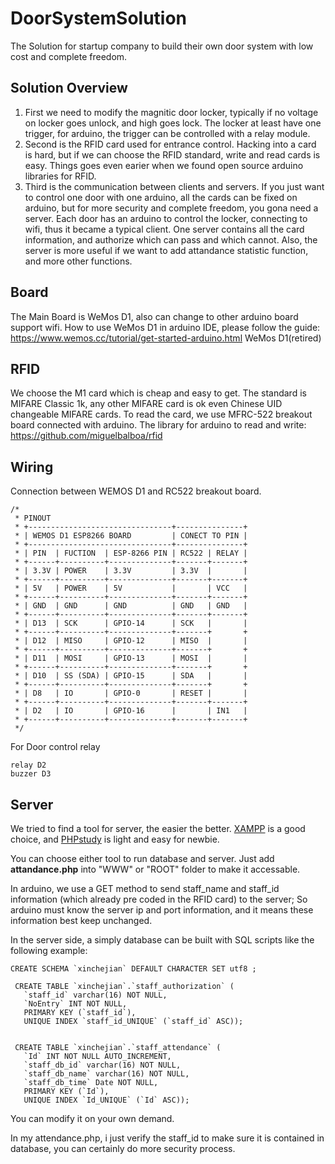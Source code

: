 # DoorSystemSolution
The Solution for startup company to build their own door system with low cost and complete freedom.

## Solution Overview
1. First we need to modify the magnitic door locker, typically if no voltage on locker goes unlock, and high goes lock. The locker at least have one trigger, for arduino, the trigger can be controlled with a relay module.
2. Second is the RFID card used for entrance control. Hacking into a card is hard, but if we can choose the RFID standard, write and read cards is easy. Things goes even earier when we found open source arduino libraries for RFID.
3. Third is the communication between clients and servers. If you just want to control one door with one arduino, all the cards can be fixed on arduino, but for more security and complete freedom, you gona need a server. Each door has an arduino to control the locker, connecting to wifi, thus it became a typical client. One server contains all the card information, and authorize which can pass and which cannot. Also, the server is more useful if we want to add attandance statistic function, and more other functions.

## Board
The Main Board is WeMos D1, also can change to other arduino board support wifi.
How to use WeMos D1 in arduino IDE, please follow the guide:
https://www.wemos.cc/tutorial/get-started-arduino.html
WeMos D1(retired)

## RFID
We choose the M1 card which is cheap and easy to get.
The standard is MIFARE Classic 1k, any other MIFARE card is ok even Chinese UID changeable MIFARE cards.
To read the card, we use MFRC-522 breakout board connected with arduino. The library for arduino to read and write:
https://github.com/miguelbalboa/rfid

## Wiring

Connection between WEMOS D1 and RC522 breakout board.
<pre><code>/*
 * PINOUT
 * +--------------------------------+---------------+
 * | WEMOS D1 ESP8266 BOARD         | CONECT TO PIN |
 * +--------------------------------+---------------+
 * | PIN  | FUCTION  | ESP-8266 PIN | RC522 | RELAY |
 * +------+----------+--------------+-------+-------+
 * | 3.3V | POWER    | 3.3V         | 3.3V  |       |
 * +------+----------+--------------+-------+-------+
 * | 5V   | POWER    | 5V           |       | VCC   |
 * +------+----------+--------------+-------+-------+
 * | GND  | GND      | GND          | GND   | GND   |
 * +------+----------+--------------+-------+-------+
 * | D13  | SCK      | GPIO-14      | SCK   |       |
 * +------+----------+--------------+-------+       +
 * | D12  | MISO     | GPIO-12      | MISO  |       |
 * +------+----------+--------------+-------+       +
 * | D11  | MOSI     | GPIO-13      | MOSI  |       |
 * +------+----------+--------------+-------+       +
 * | D10  | SS (SDA) | GPIO-15      | SDA   |       |
 * +------+----------+--------------+-------+       +
 * | D8   | IO       | GPIO-0       | RESET |       |
 * +------+----------+--------------+-------+-------+
 * | D2   | IO       | GPIO-16      |       | IN1   |
 * +------+----------+--------------+-------+-------+
 */</pre></code>
For Door control relay

	relay D2
	buzzer D3

## Server

We tried to find a tool for server, the easier the better. [XAMPP](https://www.apachefriends.org/download.html) is a good choice, and [PHPstudy](http://www.phpstudy.net/a.php/211.html) is light and easy for newbie.

You can choose either tool to run database and server. Just add **attandance.php** into "WWW" or "ROOT" folder to make it accessable.

In arduino, we use a GET method to send staff_name and staff_id information (which already pre coded in the RFID card) to the server;
So arduino must know the server ip and port information, and it means these information best keep unchanged.

In the server side, a simply database can be built with SQL scripts like the following example:

<pre><code>CREATE SCHEMA `xinchejian` DEFAULT CHARACTER SET utf8 ;

 CREATE TABLE `xinchejian`.`staff_authorization` (
   `staff_id` varchar(16) NOT NULL,
   `NoEntry` INT NOT NULL,
   PRIMARY KEY (`staff_id`),
   UNIQUE INDEX `staff_id_UNIQUE` (`staff_id` ASC));


 CREATE TABLE `xinchejian`.`staff_attendance` (
   `Id` INT NOT NULL AUTO_INCREMENT,
   `staff_db_id` varchar(16) NOT NULL,
   `staff_db_name` varchar(16) NOT NULL,
   `staff_db_time` Date NOT NULL,
   PRIMARY KEY (`Id`),
   UNIQUE INDEX `Id_UNIQUE` (`Id` ASC));
</pre></code>

You can modify it on your own demand.

In my attendance.php, i just verify the staff_id to make sure it is contained in database, you can certainly do more security process.
